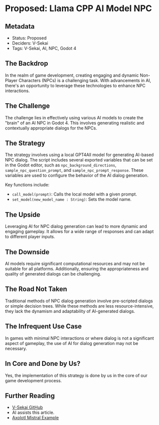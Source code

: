 # Proposed: Llama CPP AI Model NPC

## Metadata

- Status: Proposed
- Deciders: V-Sekai
- Tags: V-Sekai, AI, NPC, Godot 4

## The Backdrop

In the realm of game development, creating engaging and dynamic Non-Player Characters (NPCs) is a challenging task. With advancements in AI, there's an opportunity to leverage these technologies to enhance NPC interactions.

## The Challenge

The challenge lies in effectively using various AI models to create the "brain" of an AI NPC in Godot 4. This involves generating realistic and contextually appropriate dialogs for the NPCs.

## The Strategy

The strategy involves using a local GPT4All model for generating AI-based NPC dialog. The script includes several exported variables that can be set in the Godot editor, such as `npc_background_directions`, `sample_npc_question_prompt`, and `sample_npc_prompt_response`. These variables are used to configure the behavior of the AI dialog generation.

Key functions include:

- `call_model(prompt)`: Calls the local model with a given prompt.
- `set_model(new_model_name : String)`: Sets the model name.

## The Upside

Leveraging AI for NPC dialog generation can lead to more dynamic and engaging gameplay. It allows for a wide range of responses and can adapt to different player inputs.

## The Downside

AI models require significant computational resources and may not be suitable for all platforms. Additionally, ensuring the appropriateness and quality of generated dialogs can be challenging.

## The Road Not Taken

Traditional methods of NPC dialog generation involve pre-scripted dialogs or simple decision trees. While these methods are less resource-intensive, they lack the dynamism and adaptability of AI-generated dialogs.

## The Infrequent Use Case

In games with minimal NPC interactions or where dialog is not a significant aspect of gameplay, the use of AI for dialog generation may not be necessary.

## In Core and Done by Us?

Yes, the implementation of this strategy is done by us in the core of our game development process.

## Further Reading

- [V-Sekai GitHub](https://github.com/v-sekai/)
- AI assists this article.
- [Axolotl Mistral Example](https://github.com/OpenAccess-AI-Collective/axolotl/tree/main/examples/mistral)
